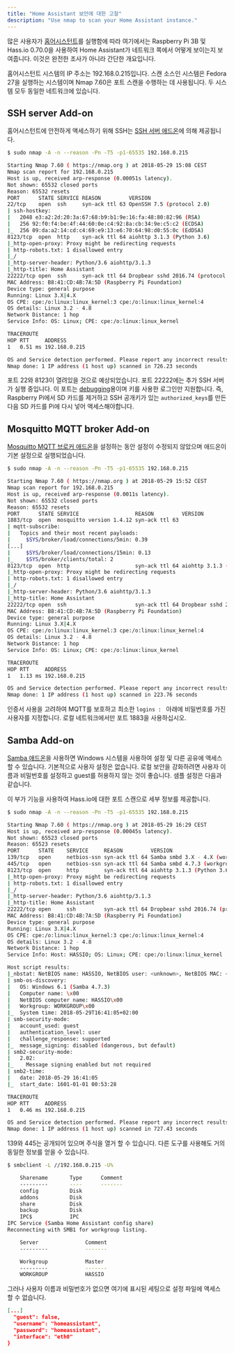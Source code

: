 ```yaml
---
title: "Home Assistant 보안에 대한 고찰"
description: "Use nmap to scan your Home Assistant instance."
---
```


많은 사용자가 [홈어시스턴트](/hassio/)를 실행함에 따라 여기에서는 Raspberry Pi 3B 및 Hass.io 0.70.0을 사용하여 Home Assistant가 네트워크 쪽에서 어떻게 보이는지 보여줍니다. 이것은 완전한 조사가 아니라 간단한 개요입니다.

홈어시스턴트 시스템의 IP 주소는 192.168.0.215입니다. 스캔 소스인 시스템은 Fedora 27을 실행하는 시스템이며 Nmap 7.60은 포트 스캔을 수행하는 데 사용됩니다. 두 시스템 모두 동일한 네트워크에 있습니다.

## SSH server Add-on

홈어시스턴트에 안전하게 액세스하기 위해 SSH는 [SSH 서버 애드온](/addons/ssh/)에 의해 제공됩니다.

```bash
$ sudo nmap -A -n --reason -Pn -T5 -p1-65535 192.168.0.215

Starting Nmap 7.60 ( https://nmap.org ) at 2018-05-29 15:08 CEST
Nmap scan report for 192.168.0.215
Host is up, received arp-response (0.00051s latency).
Not shown: 65532 closed ports
Reason: 65532 resets
PORT      STATE SERVICE REASON         VERSION
22/tcp    open  ssh     syn-ack ttl 63 OpenSSH 7.5 (protocol 2.0)
| ssh-hostkey:
|   2048 e3:a2:2d:20:3a:67:68:b9:b1:9e:16:fa:48:80:82:96 (RSA)
|   256 92:f0:f4:be:4f:44:60:0e:c4:92:8a:cb:34:9e:c5:c2 (ECDSA)
|_  256 09:da:a2:14:cd:c4:69:e9:13:e6:70:64:98:d0:55:0c (EdDSA)
8123/tcp  open  http    syn-ack ttl 64 aiohttp 3.1.3 (Python 3.6)
|_http-open-proxy: Proxy might be redirecting requests
| http-robots.txt: 1 disallowed entry
|_/
|_http-server-header: Python/3.6 aiohttp/3.1.3
|_http-title: Home Assistant
22222/tcp open  ssh     syn-ack ttl 64 Dropbear sshd 2016.74 (protocol 2.0)
MAC Address: B8:41:CD:4B:7A:5D (Raspberry Pi Foundation)
Device type: general purpose
Running: Linux 3.X|4.X
OS CPE: cpe:/o:linux:linux_kernel:3 cpe:/o:linux:linux_kernel:4
OS details: Linux 3.2 - 4.8
Network Distance: 1 hop
Service Info: OS: Linux; CPE: cpe:/o:linux:linux_kernel

TRACEROUTE
HOP RTT     ADDRESS
1   0.51 ms 192.168.0.215

OS and Service detection performed. Please report any incorrect results at https://nmap.org/submit/ .
Nmap done: 1 IP address (1 host up) scanned in 726.23 seconds
```

포트 22와 8123이 열려있을 것으로 예상되었습니다. 포트 22222에는 추가 SSH 서버가 실행 중입니다. 이 포트는 [debugging](https://developers.home-assistant.io/docs/en/hassio_debugging.html)용이며 키를 사용한 로그인만 지원합니다. 즉, Raspberry Pi에서 SD 카드를 제거하고 SSH 공개키가 있는 `authorized_keys`를 만든 다음 SD 카드를 Pi에 다시 넣어 액세스해야합니다.

## Mosquitto MQTT broker Add-on

[Mosquitto MQTT 브로커 애드온](/addons/mosquitto/)을 설정하는 동안 설정이 수정되지 않았으며 애드온이 기본 설정으로 실행되었습니다.

```bash
$ sudo nmap -A -n --reason -Pn -T5 -p1-65535 192.168.0.215

Starting Nmap 7.60 ( https://nmap.org ) at 2018-05-29 15:52 CEST
Nmap scan report for 192.168.0.215
Host is up, received arp-response (0.0011s latency).
Not shown: 65532 closed ports
Reason: 65532 resets
PORT      STATE SERVICE                  REASON         VERSION
1883/tcp  open  mosquitto version 1.4.12 syn-ack ttl 63
| mqtt-subscribe:
|   Topics and their most recent payloads:
|     $SYS/broker/load/connections/5min: 0.39
[...]
|     $SYS/broker/load/connections/15min: 0.13
|_    $SYS/broker/clients/total: 2
8123/tcp  open  http                     syn-ack ttl 64 aiohttp 3.1.3 (Python 3.6)
|_http-open-proxy: Proxy might be redirecting requests
| http-robots.txt: 1 disallowed entry
|_/
|_http-server-header: Python/3.6 aiohttp/3.1.3
|_http-title: Home Assistant
22222/tcp open  ssh                      syn-ack ttl 64 Dropbear sshd 2016.74 (protocol 2.0)
MAC Address: B8:41:CD:4B:7A:5D (Raspberry Pi Foundation)
Device type: general purpose
Running: Linux 3.X|4.X
OS CPE: cpe:/o:linux:linux_kernel:3 cpe:/o:linux:linux_kernel:4
OS details: Linux 3.2 - 4.8
Network Distance: 1 hop
Service Info: OS: Linux; CPE: cpe:/o:linux:linux_kernel

TRACEROUTE
HOP RTT     ADDRESS
1   1.13 ms 192.168.0.215

OS and Service detection performed. Please report any incorrect results at https://nmap.org/submit/ .
Nmap done: 1 IP address (1 host up) scanned in 223.76 seconds
```

인증서 사용을 고려하여 MQTT를 보호하고 최소한 `logins : ` 아래에 비밀번호를 가진 사용자를 지정합니다. 로컬 네트워크에서만 포트 1883을 사용하십시오.

## Samba Add-on

[Samba 애드온](/addons/samba/)을 사용하면 Windows 시스템을 사용하여 설정 및 다른 공유에 액세스 할 수 있습니다. 기본적으로 사용자 설정은 없습니다. 로컬 보안을 강화하려면 사용자 이름과 비밀번호를 설정하고 guest를 허용하지 않는 것이 좋습니다. 샘플 설정은 다음과 같습니다.

이 부가 기능을 사용하여 Hass.io에 대한 포트 스캔으로 세부 정보를 제공합니다.

```bash
$ sudo nmap -A -n --reason -Pn -T5 -p1-65535 192.168.0.215

Starting Nmap 7.60 ( https://nmap.org ) at 2018-05-29 16:29 CEST
Host is up, received arp-response (0.00045s latency).
Not shown: 65523 closed ports
Reason: 65523 resets
PORT      STATE    SERVICE     REASON         VERSION
139/tcp   open     netbios-ssn syn-ack ttl 64 Samba smbd 3.X - 4.X (workgroup: WORKGROUP)
445/tcp   open     netbios-ssn syn-ack ttl 64 Samba smbd 4.7.3 (workgroup: WORKGROUP)
8123/tcp  open     http        syn-ack ttl 64 aiohttp 3.1.3 (Python 3.6)
|_http-open-proxy: Proxy might be redirecting requests
| http-robots.txt: 1 disallowed entry
|_/
|_http-server-header: Python/3.6 aiohttp/3.1.3
|_http-title: Home Assistant
22222/tcp open     ssh         syn-ack ttl 64 Dropbear sshd 2016.74 (protocol 2.0)
MAC Address: B8:41:CD:4B:7A:5D (Raspberry Pi Foundation)
Device type: general purpose
Running: Linux 3.X|4.X
OS CPE: cpe:/o:linux:linux_kernel:3 cpe:/o:linux:linux_kernel:4
OS details: Linux 3.2 - 4.8
Network Distance: 1 hop
Service Info: Host: HASSIO; OS: Linux; CPE: cpe:/o:linux:linux_kernel

Host script results:
|_nbstat: NetBIOS name: HASSIO, NetBIOS user: <unknown>, NetBIOS MAC: <unknown> (unknown)
| smb-os-discovery:
|   OS: Windows 6.1 (Samba 4.7.3)
|   Computer name: \x00
|   NetBIOS computer name: HASSIO\x00
|   Workgroup: WORKGROUP\x00
|_  System time: 2018-05-29T16:41:05+02:00
| smb-security-mode:
|   account_used: guest
|   authentication_level: user
|   challenge_response: supported
|_  message_signing: disabled (dangerous, but default)
| smb2-security-mode:
|   2.02:
|_    Message signing enabled but not required
| smb2-time:
|   date: 2018-05-29 16:41:05
|_  start_date: 1601-01-01 00:53:28

TRACEROUTE
HOP RTT     ADDRESS
1   0.46 ms 192.168.0.215

OS and Service detection performed. Please report any incorrect results at https://nmap.org/submit/ .
Nmap done: 1 IP address (1 host up) scanned in 727.43 seconds
```

139와 445는 공개되어 있으며 주식을 열거 할 수 있습니다. 다른 도구를 사용해도 거의 동일한 정보를 얻을 수 있습니다.

```bash
$ smbclient -L //192.168.0.215 -U%

	Sharename       Type      Comment
	---------       ----      -------
	config          Disk      
	addons          Disk      
	share           Disk      
	backup          Disk      
	IPC$            IPC       
IPC Service (Samba Home Assistant config share)
Reconnecting with SMB1 for workgroup listing.

	Server               Comment
	---------            -------

	Workgroup            Master
	---------            -------
	WORKGROUP            HASSIO
```

그러나 사용자 이름과 비밀번호가 없으면 여기에 표시된 세팅으로 설정 파일에 액세스 할 수 없습니다.

```json
[...]
  "guest": false,
  "username": "homeassistant",
  "password": "homeassistant",
  "interface": "eth0"
}
```
